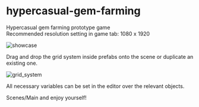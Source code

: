 # hypercasual-gem-farming
Hypercasual gem farming prototype game\
Recommended resolution setting in game tab: 1080 x 1920

![showcase](https://github.com/rfazmn/hypercasual-gem-farming/assets/32778959/36b0cb3f-dfd5-4527-bdee-89ae1660d9c2)

Drag and drop the grid system inside prefabs onto the scene or duplicate an existing one.

![grid_system](https://github.com/rfazmn/hypercasual-gem-farming/assets/32778959/6ce97e77-1450-48a3-a3af-21234eab6f7a)

All necessary variables can be set in the editor over the relevant objects.

Scenes/Main and enjoy yourself!
